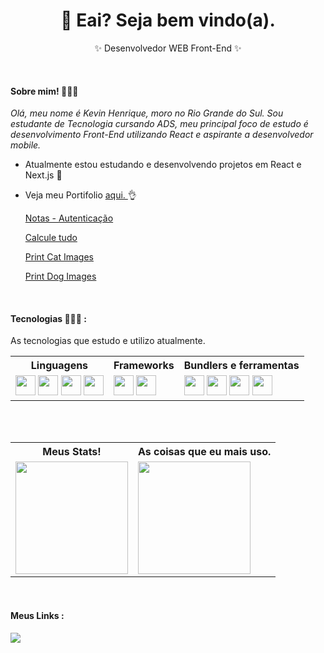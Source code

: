 <div>
  <h1 align='center'> 👋 Eai? Seja bem vindo(a). </h1>
</div>

<div>
  <p align='center'> ✨ Desenvolvedor WEB Front-End ✨ </p>
</div>

<br>

<div>
  <h4 > Sobre mim! 🧑🏻‍💼 </h4>
</div>

<div>
  <em> Olá, meu nome é Kevin Henrique, moro no Rio Grande do Sul. Sou estudante de Tecnologia cursando ADS, meu principal foco de estudo é desenvolvimento
    Front-End utilizando React e aspirante a desenvolvedor mobile.
  </em>
  <ul>
    <li> 
      <p>Atualmente estou estudando e desenvolvendo projetos em React e Next.js 📝</p>
    </li>
     <li> 
       <p>Veja meu Portifolio <a href="https://kevi.site"> aqui. </a>👌</p>
     </li>
        <p> <a href="https://notes-with-firebase.vercel.app/">Notas - Autenticação</a> </p>
        <p> <a href="https://calcule-tudo.vercel.app/">Calcule tudo</a> </p>
        <p> <a href="https://print-cat-images-2zdbh702d-kevinh0o.vercel.app">Print Cat Images</a> </p>
        <p> <a href="https://print-dog-images-c0et3op2j-kevinh0o.vercel.app">Print Dog Images </a> </p>
  </ul>
</div>

<br>

<div>
  <h4> Tecnologias 🧑🏻‍💻 : </h4>
  <p> As tecnologias que estudo e utilizo atualmente. </p>
</div>

<div>
  <table>
    <tr>
      <th>Linguagens</th>
      <th>Frameworks</th>
      <th>Bundlers e ferramentas</th>
    </tr>
    <tr>
      <td>
        <img height="32" width="32" src="https://cdn.simpleicons.org/javascript/F7DF1E" />
        <img height="32" width="32" src="https://cdn.simpleicons.org/typescript/3178C6" />
        <img height="32" width="32" src="https://cdn.simpleicons.org/html5/E34F26" />
        <img height="32" width="32" src="https://cdn.simpleicons.org/css3/1572B6" />
      </td>
      <td>
        <img height="32" width="32" src="https://cdn.simpleicons.org/react/61DAFB" />
        <img height="32" width="32" src="https://cdn.simpleicons.org/next.js/FFFFFF" />
      </td>
      <td>
        <img height="32" width="32" src="https://cdn.simpleicons.org/vite/646CFF3" />
        <img height="32" width="32" src="https://cdn.simpleicons.org/node.js/339933" />
        <img height="32" width="32" src="https://cdn.simpleicons.org/git/F05032" />
        <img height="32" width="32" src="https://cdn.simpleicons.org/styledcomponents/FFFFFF" />
       </td>
    </tr>
  </table>
</div>
    
<br>
<br>
    
<div>
<table>
  <tr>
    <th>Meus Stats!</th>
    <th>As coisas que eu mais uso.</th>
  </tr>
  <tr>
    <td>
      <a href='https://github.com/Kevinh0o'>
      <img height='180em' src='https://github-readme-stats.vercel.app/api?username=Kevinh0o&count_private=true&show_icons=true&theme=rose_pine'>
    </td>
    <td>
      <img height='180em' src='https://github-readme-stats.vercel.app/api/top-langs/?username=Kevinh0o&theme=rose_pine'>
    </td>
  </tr>
</table>
</div>

 <br/>
   
<div>
  <h4> Meus Links :</h4>
  <a href='https://www.linkedin.com/in/kevin-henrique-c/'>
  <img src='https://img.shields.io/badge/LinkedIn-0077B5?style=for-the-badge&logo=linkedin&logoColor=white'>
  </a>
</div>
    
